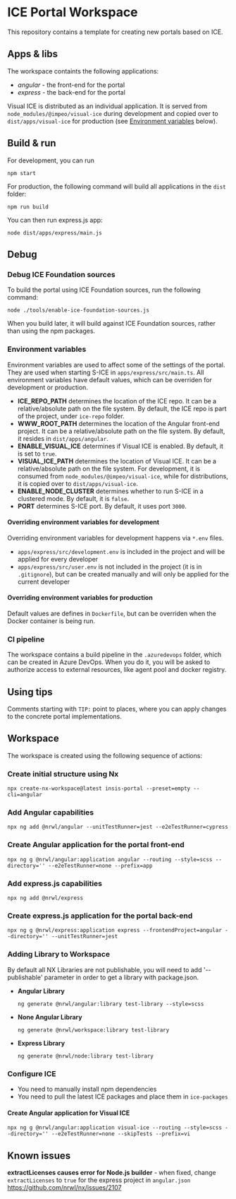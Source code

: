 # ICE Portal Workspace

This repository contains a template for creating new portals based on ICE.

## Apps & libs

The workspace containts the following applications:

- _angular_ - the front-end for the portal
- _express_ - the back-end for the portal

Visual ICE is distributed as an individual application. It is served from `node_modules/@impeo/visual-ice` during development and copied over to `dist/apps/visual-ice` for production (see [Environment variables](#environment-variables) below).

## Build & run

For development, you can run

```
npm start
```

For production, the following command will build all applications in the `dist` folder:

```
npm run build
```

You can then run express.js app:

```
node dist/apps/express/main.js
```

## Debug

### Debug ICE Foundation sources

To build the portal using ICE Foundation sources, run the following command:

```
node ./tools/enable-ice-foundation-sources.js
```

When you build later, it will build against ICE Foundation sources, rather than using the npm packages.

### Environment variables

Environment variables are used to affect some of the settings of the portal. They are used when starting S-ICE in `apps/express/src/main.ts`. All environment variables have default values, which can be overriden for development or production.

- **ICE_REPO_PATH** determines the location of the ICE repo. It can be a relative/absolute path on the file system. By default, the ICE repo is part of the project, under `ice-repo` folder.
- **WWW_ROOT_PATH** determines the location of the Angular front-end project. It can be a relative/absolute path on the file system. By default, it resides in `dist/apps/angular`.
- **ENABLE_VISUAL_ICE** determines if Visual ICE is enabled. By default, it is set to `true`.
- **VISUAL_ICE_PATH** determines the location of Visual ICE. It can be a relative/absolute path on the file system. For development, it is consumed from `node_modules/@impeo/visual-ice`, while for distributions, it is copied over to `dist/apps/visual-ice`.
- **ENABLE_NODE_CLUSTER** determines whether to run S-ICE in a clustered mode. By default, it is `false`.
- **PORT** determines S-ICE port. By default, it uses port `3000`.

#### Overriding environment variables for development

Overriding environment variables for development happens via `*.env` files.

- `apps/express/src/development.env` is included in the project and will be applied for every developer
- `apps/express/src/user.env` is not included in the project (it is in `.gitignore`), but can be created manually and will only be applied for the current developer

#### Overriding environment variables for production

Default values are defines in `Dockerfile`, but can be overriden when the Docker container is being run.

### CI pipeline

The workspace contains a build pipeline in the `.azuredevops` folder, which can be created in Azure DevOps. When you do it, you will be asked to authorize access to external resources, like agent pool and docker registry.

## Using tips

Comments starting with `TIP:` point to places, where you can apply changes to the concrete portal implementations.

## Workspace

The workspace is created using the following sequence of actions:

### Create initial structure using Nx

```
npx create-nx-workspace@latest insis-portal --preset=empty --cli=angular
```

### Add Angular capabilities

```
npx ng add @nrwl/angular --unitTestRunner=jest --e2eTestRunner=cypress
```

### Create Angular application for the portal front-end

```
npx ng g @nrwl/angular:application angular --routing --style=scss --directory='' --e2eTestRunner=none --prefix=app
```

### Add express.js capabilities

```
npx ng add @nrwl/express
```

### Create express.js application for the portal back-end

```
npx ng g @nrwl/express:application express --frontendProject=angular --directory='' --unitTestRunner=jest
```

### Adding Library to Workspace

By default all NX Libraries are not publishable, you will need to add '--publishable' parameter in order to get a library with package.json.

- **Angular Library** <br />

  ```
  ng generate @nrwl/angular:library test-library --style=scss
  ```

- **None Angular Library** <br />

  ```
  ng generate @nrwl/workspace:library test-library
  ```

- **Express Library** <br />

  ```
  ng generate @nrwl/node:library test-library
  ```

### Configure ICE

- You need to manually install npm dependencies
- You need to pull the latest ICE packages and place them in `ice-packages`

#### Create Angular application for Visual ICE

```
npx ng g @nrwl/angular:application visual-ice --routing --style=scss --directory='' --e2eTestRunner=none --skipTests --prefix=vi
```

## Known issues

**extractLicenses causes error for Node.js builder** - when fixed, change `extractLicenses` to `true` for the express project in `angular.json`  
https://github.com/nrwl/nx/issues/2107
